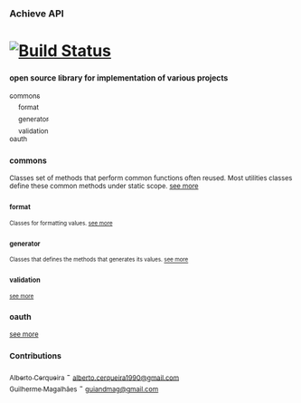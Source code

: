 ### Achieve API 
[![Build Status](https://travis-ci.org/AchieveMe/achieve-lib-api.svg?branch=master)](https://travis-ci.org/AchieveMe/achieve-lib-api)
=====================
### <sub>open source library for implementation of various projects</sub>

[<sub>commons</sub>](#commons)  
&nbsp;&nbsp;&nbsp;&nbsp;[<sub>format</sub>](#format)  
&nbsp;&nbsp;&nbsp;&nbsp;[<sub>generator</sub>](#generator)  
&nbsp;&nbsp;&nbsp;&nbsp;[<sub>validation</sub>](#validation)    
[<sub>oauth</sub>](#oauth)  

### <sub>commons</sub>
<sub>Classes set of methods that perform common functions often reused. Most utilities classes define these common methods under static scope. [see more](https://github.com/AchieveMe/achieve-lib-api/tree/master/achieve-api-commons "see more")</sub>

### <sub><sub>format</sub></sub>
<sub><sub>Classes for formatting values. [see more](https://github.com/AchieveMe/achieve-lib-api/tree/master/achieve-api-commons/src/main/java/vc/achieve/api/commons/format "see more")</sub></sub>

### <sub><sub>generator</sub></sub>
<sub><sub>Classes that defines the methods that generates its values. [see more](https://github.com/AchieveMe/achieve-lib-api/tree/master/achieve-api-commons/src/main/java/vc/achieve/api/commons/generator "see more")</sub></sub>

### <sub><sub>validation</sub></sub>
<sub><sub>[see more](https://github.com/AchieveMe/achieve-lib-api/tree/master/achieve-api-commons/src/main/java/vc/achieve/api/commons/validation "see more")</sub></sub>

### [<sub>oauth</sub>](https://github.com/AchieveMe/achieve-lib-api/tree/master/achieve-api-oauth "oauth")
<sub>[see more](https://github.com/AchieveMe/achieve-lib-api/tree/master/achieve-api-oauth "see more")</sub>

### <sub>Contributions</sub>
[<sub>Alberto Cerqueira</sub>](https://github.com/albertocerqueira/ "Alberto Cerqueira") - <sub>alberto.cerqueira1990@gmail.com</sub>  
[<sub>Guilherme Magalhães</sub>](https://github.com/guiandmag "Guilherme Magalhães") - <sub>guiandmag@gmail.com</sub>

